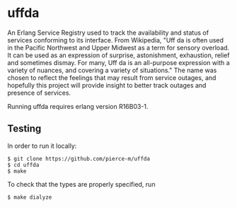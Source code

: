 uffda
=====

An Erlang Service Registry used to track the availability and status of services conforming to its interface. 
From Wikipedia, "Uff da is often used in the Pacific Northwest and Upper Midwest as a term for sensory overload. It can be used as an expression of surprise, astonishment, exhaustion, relief and sometimes dismay. For many, Uff da is an all-purpose expression with a variety of nuances, and covering a variety of situations." The name was chosen to reflect the feelings that may result from service outages, and hopefully this project will provide insight to better track outages and presence of services.

Running uffda requires erlang version R16B03-1.

Testing
-------
In order to run it locally:

    $ git clone https://github.com/pierce-m/uffda
    $ cd uffda
    $ make

To check that the types are properly specified, run 

    $ make dialyze
